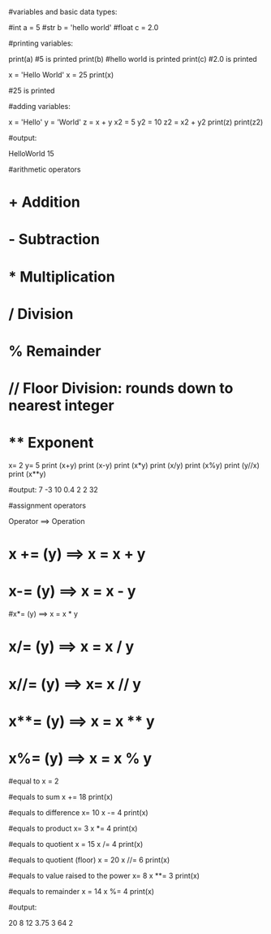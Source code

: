 #variables and basic data types:

#int
a = 5
#str
b = 'hello world'
#float
c = 2.0

#printing variables:

print(a)
#5 is printed
print(b)
#hello world is printed
print(c)
#2.0 is printed

x = 'Hello World'
x = 25
print(x)

#25 is printed

#adding variables:

x = 'Hello'
y = 'World'
z = x + y
x2 = 5
y2 = 10
z2 = x2 + y2
print(z)
print(z2)

#output:

HelloWorld
15

#arithmetic operators

# +	Addition
# -	Subtraction
# *	Multiplication
# /	Division
# %	Remainder
# //	Floor Division: rounds down to nearest integer
# **	Exponent


x= 2
y= 5
print (x+y)
print (x-y)
print (x*y)
print (x/y)
print (x%y)
print (y//x)
print (x**y)

#output:
7
-3
10
0.4
2
2
32

#assignment operators



Operator	==> Operation
# x += (y) ==> 	x = x + y
# x-= (y) ==>	x = x - y
#x*= (y) ==> x = x * y
# x/= (y) ==>	x = x / y
# x//= (y) ==>	x= x // y
# x**= (y)	==> x = x ** y
# x%= (y)	==> x = x % y


#equal to
x = 2

#equals to sum
x += 18
print(x)

#equals to difference
x= 10
x -= 4
print(x)

#equals to product
x= 3
x *= 4
print(x)

#equals to quotient
x = 15
x /= 4
print(x)

#equals to quotient (floor)
x = 20
x //= 6
print(x)

#equals to value raised to the power
x= 8
x **= 3
print(x)

#equals to remainder
x = 14
x %= 4
print(x)

#output:

20
8
12
3.75
3
64
2
